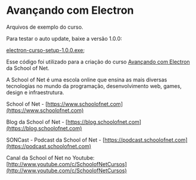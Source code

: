 # Avançando com Electron

Arquivos de exemplo do curso.

Para testar o auto update, baixe a versão 1.0.0:

[electron-curso-setup-1.0.0.exe](https://github.com/schoolofnetcom/avancando-com-electron/releases/tag/v1.0.0);


Esse código foi utilizado para a criação do curso [Avançando com Electron](https://www.schoolofnet.com/curso/nodejs/outros-frameworks-nodejs/avancando-com-electron/) da School of Net.

A School of Net é uma escola online que ensina as mais diversas tecnologias no mundo da programação, desenvolvimento web, games, design e infraestrutura.

School of Net - [https://www.schoolofnet.com](https://www.schoolofnet.com)

Blog da School of Net - [https://blog.schoolofnet.com](https://blog.schoolofnet.com)

SONCast - Podcast da School of Net - [https://podcast.schoolofnet.com](https://podcast.schoolofnet.com)

Canal da School of Net no Youtube: [http://www.youtube.com/c/SchoolofNetCursos](http://www.youtube.com/c/SchoolofNetCursos)